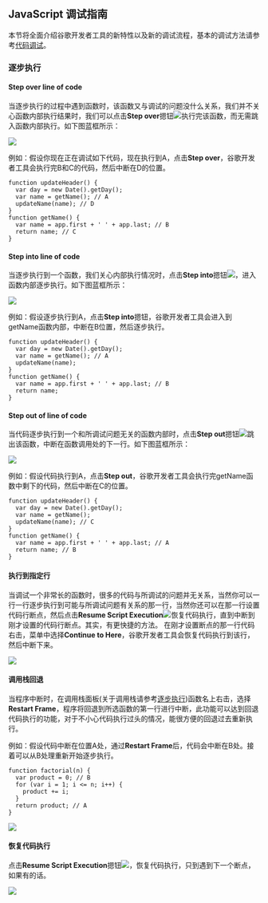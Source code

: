 ## JavaScript 调试指南

本节将全面介绍谷歌开发者工具的新特性以及新的调试流程，基本的调试方法请参考[代码调试](代码调试.md)。

### 逐步执行

#### Step over line of code

当逐步执行的过程中遇到函数时，该函数又与调试的问题没什么关系，我们并不关心函数内部执行结果时，我们可以点击**Step over**摁钮![](/assets/debug/step-over.png)执行完该函数，而无需跳入函数内部执行。如下图蓝框所示：

![](/assets/debug/d68e3d905e8d01b2.png)


例如：假设你现在正在调试如下代码，现在执行到A，点击**Step over**，谷歌开发者工具会执行完B和C的代码，然后中断在D的位置。

```
function updateHeader() {
  var day = new Date().getDay();
  var name = getName(); // A
  updateName(name); // D
}
function getName() {
  var name = app.first + ' ' + app.last; // B
  return name; // C
}
```

#### Step into line of code 

当逐步执行到一个函数，我们关心内部执行情况时，点击**Step into**摁钮![](/assets/debug/step-into.png)，进入函数内部逐步执行。如下图蓝框所示：

![](/assets/debug/d599df677a59f192.png)

例如：假设逐步执行到A，点击**Step into**摁钮，谷歌开发者工具会进入到getName函数内部，中断在B位置，然后逐步执行。

```
function updateHeader() {
  var day = new Date().getDay();
  var name = getName(); // A
  updateName(name);
}
function getName() {
  var name = app.first + ' ' + app.last; // B
  return name;
}
```
#### Step out of line of code

当代码逐步执行到一个和所调试问题无关的函数内部时，点击**Step out**摁钮![](/assets/debug/step-out.png)跳出该函数，中断在函数调用处的下一行。如下图蓝框所示：

![](/assets/debug/81f55dcf8f6920e7.png)

例如：假设代码执行到A，点击**Step out**，谷歌开发者工具会执行完getName函数中剩下的代码，然后中断在C的位置。


```
function updateHeader() {
  var day = new Date().getDay();
  var name = getName();
  updateName(name); // C
}
function getName() {
  var name = app.first + ' ' + app.last; // A
  return name; // B
}
```
#### 执行到指定行

当调试一个非常长的函数时，很多的代码与所调试的问题并无关系，当然你可以一行一行逐步执行到可能与所调试问题有关系的那一行，当然你还可以在那一行设置代码行断点，然后点击**Resume Script Execution**![](/assets/debug/resume-script-execution.png)恢复代码执行，直到中断到刚才设置的代码行断点。其实，有更快捷的方法。
在刚才设置断点的那一行代码右击，菜单中选择**Continue to Here**，谷歌开发者工具会恢复代码执行到该行，然后中断下来。

![](/assets/debug/4ce654328261717c.png)

#### 调用栈回退

当程序中断时，在调用栈面板(关于调用栈请参考[逐步执行](逐步执行.md))函数名上右击，选择**Restart Frame**，程序将回退到所选函数的第一行进行中断，此功能可以达到回退代码执行的功能，对于不小心代码执行过头的情况，能很方便的回退过去重新执行。

例如：假设代码中断在位置A处，通过**Restart Frame**后，代码会中断在B处。接着可以从B处理重新开始逐步执行。

```
function factorial(n) {
  var product = 0; // B
  for (var i = 1; i <= n; i++) {
    product += i;
  }
  return product; // A
}
```
![](/assets/debug/restart-frame.png)

#### 恢复代码执行

点击**Resume Script Execution**摁钮![](/assets/debug/resume-script-execution.png)，恢复代码执行，只到遇到下一个断点，如果有的话。

![](/assets/debug/97c8e6ed79083138.png)
